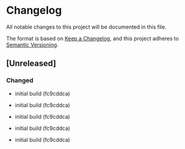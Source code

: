 # Changelog

All notable changes to this project will be documented in this file.

The format is based on [Keep a Changelog](https://keepachangelog.com/en/1.0.0/),
and this project adheres to [Semantic Versioning](https://semver.org/spec/v2.0.0.html).

## [Unreleased]


### Changed

- initial build (fc9cddca)

- initial build (fc9cddca)
- initial build (fc9cddca)
- initial build (fc9cddca)
- initial build (fc9cddca)